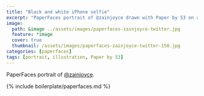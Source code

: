 ```yaml
---
title: "Black and white iPhone selfie"
excerpt: "PaperFaces portrait of @zainjoyce drawn with Paper by 53 on an iPad."
image: 
  path: &image ../assets/images/paperfaces-zainjoyce-twitter.jpg 
  feature: *image
  cover: true
  thumbnail: /assets/images/paperfaces-zainjoyce-twitter-150.jpg
categories: [paperfaces]
tags: [portrait, illustration, Paper by 53]
---
```


PaperFaces portrait of [@zainjoyce](https://twitter.com/zainjoyce).

{% include boilerplate/paperfaces.md %}

